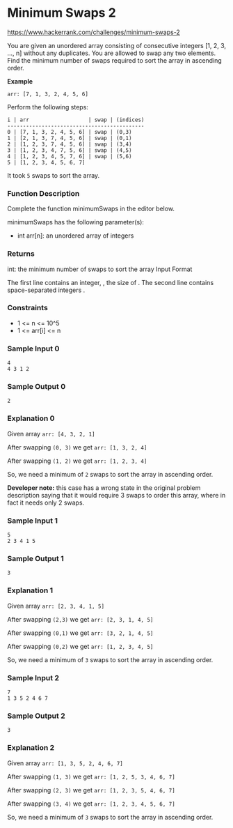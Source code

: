 # Minimum Swaps 2

https://www.hackerrank.com/challenges/minimum-swaps-2

You are given an unordered array consisting of consecutive integers [1, 2, 3, ..., n] without any duplicates. You are allowed to swap any two elements. Find the minimum number of swaps required to sort the array in ascending order.

__Example__

`arr: [7, 1, 3, 2, 4, 5, 6]`

Perform the following steps:

```
i | arr                   | swap | (indices)
--------------------------------------------
0 | [7, 1, 3, 2, 4, 5, 6] | swap | (0,3)
1 | [2, 1, 3, 7, 4, 5, 6] | swap | (0,1)
2 | [1, 2, 3, 7, 4, 5, 6] | swap | (3,4)
3 | [1, 2, 3, 4, 7, 5, 6] | swap | (4,5)
4 | [1, 2, 3, 4, 5, 7, 6] | swap | (5,6)
5 | [1, 2, 3, 4, 5, 6, 7]
```
It took `5` swaps to sort the array.

### Function Description

Complete the function minimumSwaps in the editor below.

minimumSwaps has the following parameter(s):

- int arr[n]: an unordered array of integers

### Returns

int: the minimum number of swaps to sort the array
Input Format

The first line contains an integer, , the size of .
The second line contains  space-separated integers .

### Constraints

- 1 <= n <= 10^5
- 1 <= arr[i] <= n

### Sample Input 0

```
4
4 3 1 2
```

### Sample Output 0

```
2
```

### Explanation 0

Given array `arr: [4, 3, 2, 1]`

After swapping `(0, 3)` we get `arr: [1, 3, 2, 4]`

After swapping `(1, 2)` we get `arr: [1, 2, 3, 4]`

So, we need a minimum of `2` swaps to sort the array in ascending order.

__Developer note:__ this case has a wrong state in the original problem description saying that it would require 3 swaps to order this array, where in fact it needs only 2 swaps.

### Sample Input 1

```
5
2 3 4 1 5
```

### Sample Output 1

```
3
```

### Explanation 1

Given array `arr: [2, 3, 4, 1, 5]`

After swapping `(2,3)` we get `arr: [2, 3, 1, 4, 5]`

After swapping `(0,1)` we get `arr: [3, 2, 1, 4, 5]`

After swapping `(0,2)` we get `arr: [1, 2, 3, 4, 5]`

So, we need a minimum of `3` swaps to sort the array in ascending order.

### Sample Input 2

```
7
1 3 5 2 4 6 7
```

### Sample Output 2

```
3
```

### Explanation 2

Given array `arr: [1, 3, 5, 2, 4, 6, 7]`

After swapping `(1, 3)` we get `arr: [1, 2, 5, 3, 4, 6, 7]`

After swapping `(2, 3)` we get `arr: [1, 2, 3, 5, 4, 6, 7]`

After swapping `(3, 4)` we get `arr: [1, 2, 3, 4, 5, 6, 7]`

So, we need a minimum of `3` swaps to sort the array in ascending order.